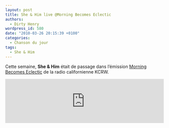 ```yaml
---
layout: post
title: She & Him live @Morning Becomes Eclectic
authors:
  - Dirty Henry
wordpress_id: 580
date: "2010-03-26 20:15:39 +0100"
categories:
  - Chanson du jour
tags:
  - She & Him
---
```


Cette semaine, **She & Him** était de passage dans l’émission
[Morning Becomes Eclectic](http://www.kcrw.com/music/programs/mb) de la radio
californienne KCRW.

<iframe src="https://www.kcrw.com/music/shows/morning-becomes-eclectic/she-him/embed-player?autoplay=false" width="100%" height="140" frameborder="0" scrolling="no" seamless="seamless"></iframe>
